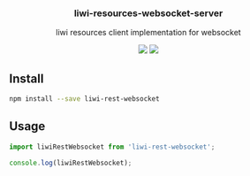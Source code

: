 <h3 align="center">
  liwi-resources-websocket-server
</h3>

<p align="center">
  liwi resources client implementation for websocket
</p>

<p align="center">
  <a href="https://npmjs.org/package/liwi-resources-websocket-server"><img src="https://img.shields.io/npm/v/liwi-resources-websocket-server.svg?style=flat-square"></a>
  <a href="https://david-dm.org/liwijs/liwi?path=packages/liwi-resources-websocket-server"><img src="https://david-dm.org/liwijs/liwi.svg?path=packages/liwi-resources-websocket-server?style=flat-square"></a>
</p>

## Install

```bash
npm install --save liwi-rest-websocket
```

## Usage

```js
import liwiRestWebsocket from 'liwi-rest-websocket';

console.log(liwiRestWebsocket);
```

